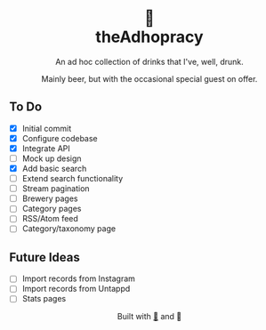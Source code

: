 <h1 align="center">🍻<br/>theAdhopracy</h1>

<p align="center">An ad hoc collection of drinks that I've, well, drunk.</p>

<p align="center">Mainly beer, but with the occasional special guest on offer.</p>

## To Do

- [x] Initial commit
- [x] Configure codebase
- [x] Integrate API
- [ ] Mock up design
- [x] Add basic search
- [ ] Extend search functionality
- [ ] Stream pagination
- [ ] Brewery pages
- [ ] Category pages
- [ ] RSS/Atom feed
- [ ] Category/taxonomy page

## Future Ideas

- [ ] Import records from Instagram
- [ ] Import records from Untappd
- [ ] Stats pages

<p align="center">Built with <a href="https://docs.astro.build/">🚀</a> and 🍺</p>
